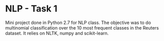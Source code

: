 # NLP - Task 1
Mini project done in Python 2.7 for NLP class. The objective was to do multinomial classification over the 10 most frequent classes in the Reuters dataset. It relies on NLTK, numpy and scikit-learn.
